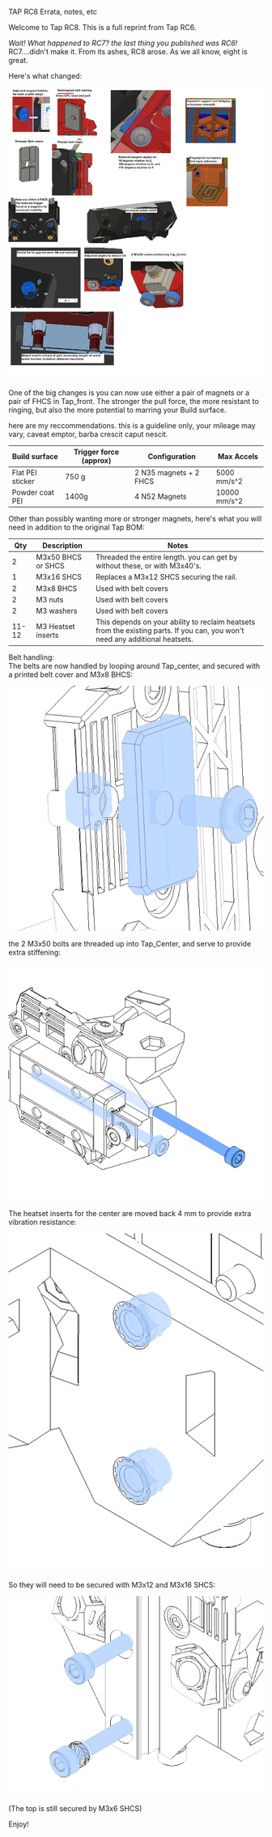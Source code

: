 TAP RC8 Errata, notes, etc

Welcome to Tap RC8.  This is a full reprint from Tap RC6.

*Wait! What happened to RC7? the last thing you published was RC6!*  
RC7....didn't make it.  From its ashes, RC8 arose.  As we all know, eight is great.  
  
Here's what changed:

![RC8_changelog.png](../images/RC8/RC8_changelog.png)

One of the big changes is you can now use either a pair of magnets or a pair of FHCS in Tap_front.  The stronger the pull force, the more resistant to ringing, but also the more potential to marring your Build surface.  
  
here are my reccommendations.  this is a guideline only, your mileage may vary, caveat emptor, barba crescit caput nescit.

| Build surface | Trigger force (approx) | Configuration | Max Accels |
|---------------|------------------------|---------------|------------|
| Flat PEI sticker | 750 g | 2 N35 magnets + 2 FHCS | 5000 mm/s^2 |
| Powder coat PEI | 1400g | 4 N52 Magnets | 10000 mm/s^2 |

  
  
Other than possibly wanting more or stronger magnets, here's what you will need in addition to the original Tap BOM:

| Qty | Description | Notes |
|-----|-------------|-------|
| 2 | M3x50 BHCS or SHCS | Threaded the entire length. you can get by without these, or with M3x40's.  |
| 1 | M3x16 SHCS | Replaces a M3x12 SHCS securing the rail. |
| 2 | M3x8 BHCS | Used with belt covers |
| 2 | M3 nuts | Used with belt covers |
| 2  | M3 washers | Used with belt covers |
| 11-12 | M3 Heatset inserts | This depends on your ability to reclaim heatsets from the existing parts.  If you can, you won't need any additional heatsets. |

  
Belt handling:  
The belts are now handled by looping around Tap_center, and secured with a printed belt cover and M3x8 BHCS:

![RC8_beltclamp.png](../images/RC8/RC8_beltclamp.png)

  
  
  
the 2 M3x50 bolts are threaded up into Tap_Center, and serve to provide extra stiffening:

![RC8_stiffeners.png](../images/RC8/RC8_stiffeners.png)

  
  
  
The heatset inserts for the center are moved back 4 mm to provide extra vibration resistance:

![RC8_heatsets.png](../images/RC8/RC8_heatsets.png)

  
  
  
So they will need to be secured with M3x12 and M3x16 SHCS:

![RC8_rail.png](../images/RC8/RC8_rail.png)

(The top is still secured by M3x6 SHCS)

Enjoy!